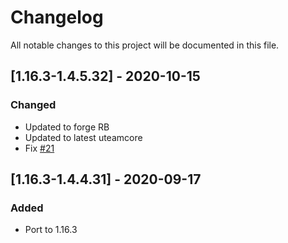 # Changelog
All notable changes to this project will be documented in this file.

## [1.16.3-1.4.5.32] - 2020-10-15
### Changed
 - Updated to forge RB
 - Updated to latest uteamcore
 - Fix [#21](https://github.com/MC-U-Team/U-Team-Core/issues/21)

## [1.16.3-1.4.4.31] - 2020-09-17
### Added
 - Port to 1.16.3